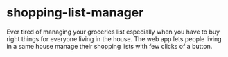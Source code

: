 # shopping-list-manager
Ever tired of managing your groceries list especially when you have to buy right things for everyone living in the house. The web app lets people living in a same house manage their shopping lists with few clicks of a button. 

